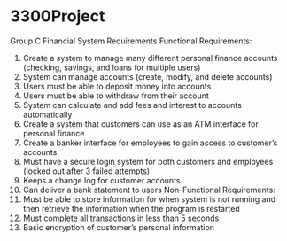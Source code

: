 # 3300Project
Group C Financial System Requirements
Functional Requirements:
1.	Create a system to manage many different personal finance accounts (checking, savings, and loans for multiple users)
2.	 System can manage accounts (create, modify, and delete accounts)
3.	Users must be able to deposit money into accounts
4.	Users must be able to withdraw from their account
5.	System can calculate and add fees and interest to accounts automatically
6.	Create a system that customers can use as an ATM interface for personal finance
7.	Create a banker interface for employees to gain access to customer’s accounts
8.	Must have a secure login system for both customers and employees (locked out after 3 failed attempts)
9.	Keeps a change log for customer accounts
10.	Can deliver a bank statement to users
Non-Functional Requirements:
1.	Must be able to store information for when system is not running and then retrieve the information when the program is restarted
2.	Must complete all transactions in less than 5 seconds
3.	Basic encryption of customer’s personal information

